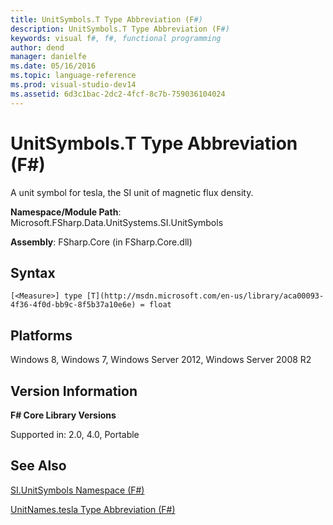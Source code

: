 ```yaml
---
title: UnitSymbols.T Type Abbreviation (F#)
description: UnitSymbols.T Type Abbreviation (F#)
keywords: visual f#, f#, functional programming
author: dend
manager: danielfe
ms.date: 05/16/2016
ms.topic: language-reference
ms.prod: visual-studio-dev14
ms.assetid: 6d3c1bac-2dc2-4fcf-8c7b-759036104024 
---
```


# UnitSymbols.T Type Abbreviation (F#)

A unit symbol for tesla, the SI unit of magnetic flux density.

**Namespace/Module Path**: Microsoft.FSharp.Data.UnitSystems.SI.UnitSymbols

**Assembly**: FSharp.Core (in FSharp.Core.dll)


## Syntax

```
[<Measure>] type [T](http://msdn.microsoft.com/en-us/library/aca00093-4f36-4f0d-bb9c-8f5b37a10e6e) = float
```

## Platforms
Windows 8, Windows 7, Windows Server 2012, Windows Server 2008 R2


## Version Information
**F# Core Library Versions**

Supported in: 2.0, 4.0, Portable




## See Also
[SI.UnitSymbols Namespace &#40;F&#35;&#41;](SI.UnitSymbols-Namespace-%5BFSharp%5D.md)

[UnitNames.tesla Type Abbreviation &#40;F&#35;&#41;](UnitNames.tesla-Type-Abbreviation-%5BFSharp%5D.md)

